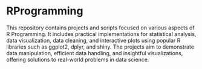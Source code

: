 # RProgramming
This repository contains projects and scripts focused on various aspects of R Programming. It includes practical implementations for statistical analysis, data visualization, data cleaning, and interactive plots using popular R libraries such as ggplot2, dplyr, and shiny. The projects aim to demonstrate data manipulation, efficient data handling, and insightful visualizations, offering solutions to real-world problems in data science.
